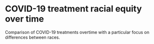 COVID-19 treatment racial equity over time
==========================================

Comparison of COVID-19 treatments overtime with a particular focus on differences between races.